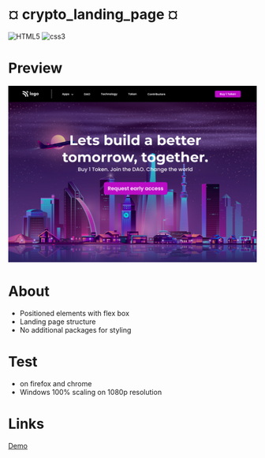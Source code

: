# &#xa4; crypto_landing_page &#xa4;

![HTML5](https://img.shields.io/badge/HTML-5-red)
![css3](https://img.shields.io/badge/CSS-3-blue)


# Preview

![img](./imgs/final.png)

# About
 - Positioned elements with flex box
 - Landing page structure
 - No additional packages for styling

 # Test
- on firefox and chrome
- Windows 100% scaling on 1080p resolution

# Links
[Demo](https://amitkhairwal.github.io/Crypto_landing_page/)
